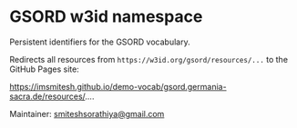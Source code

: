 # GSORD w3id namespace

Persistent identifiers for the GSORD vocabulary.

Redirects all resources from `https://w3id.org/gsord/resources/...`
to the GitHub Pages site:

https://imsmitesh.github.io/demo-vocab/gsord.germania-sacra.de/resources/....

Maintainer: smiteshsorathiya@gmail.com
